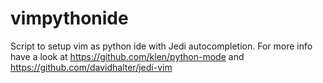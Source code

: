 vimpythonide
============

Script to setup vim as python ide with Jedi autocompletion. 
For more info have a look at https://github.com/klen/python-mode and https://github.com/davidhalter/jedi-vim
